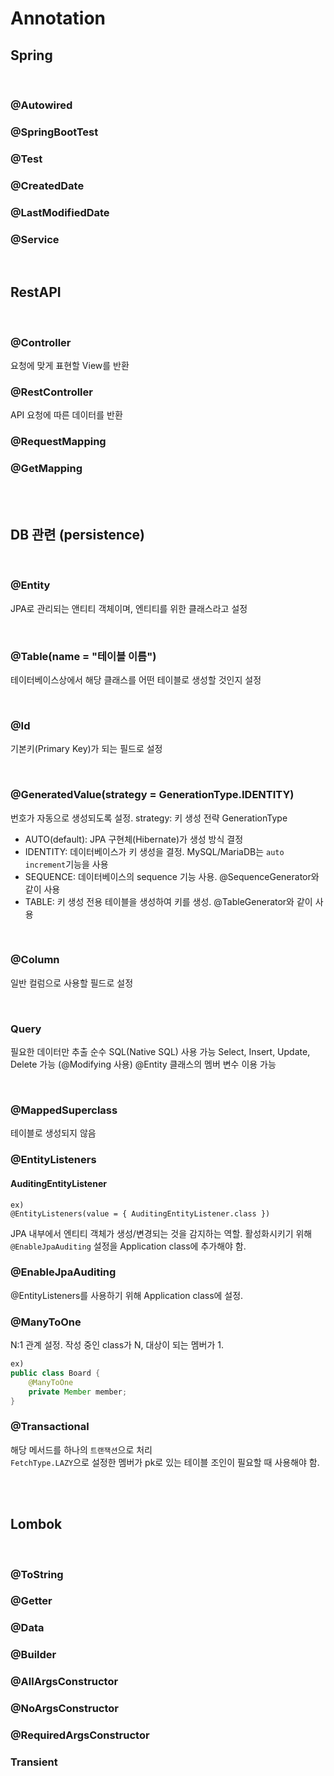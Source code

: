 # Annotation

## Spring

<br>

### @Autowired

### @SpringBootTest

### @Test

### @CreatedDate

### @LastModifiedDate

### @Service

<br>

## RestAPI

<br>

### @Controller

요청에 맞게 표현할 View를 반환

### @RestController

API 요청에 따른 데이터를 반환

### @RequestMapping

### @GetMapping

<br>
<br>

## DB 관련 (persistence)

<br>

### @Entity

JPA로 관리되는 앤티티 객체이며, 엔티티를 위한 클래스라고 설정

<br>

### @Table(name = "테이블 이름")

테이터베이스상에서 해당 클래스를 어떤 테이블로 생성할 것인지 설정

<br>

### @Id

기본키(Primary Key)가 되는 필드로 설정

<br>

### @GeneratedValue(strategy = GenerationType.IDENTITY)

번호가 자동으로 생성되도록 설정.
strategy: 키 생성 전략
GenerationType

- AUTO(default): JPA 구현체(Hibernate)가 생성 방식 결정
- IDENTITY: 데이터베이스가 키 생성을 결정. MySQL/MariaDB는 `auto increment`기능을 사용
- SEQUENCE: 데이터베이스의 sequence 기능 사용. @SequenceGenerator와 같이 사용
- TABLE: 키 생성 전용 테이블을 생성하여 키를 생성. @TableGenerator와 같이 사용

<br>

### @Column

일반 컬럼으로 사용할 필드로 설정

<br>

### Query

필요한 데이터만 추출
순수 SQL(Native SQL) 사용 가능
Select, Insert, Update, Delete 가능 (@Modifying 사용)
@Entity 클래스의 멤버 변수 이용 가능

<br>

### @MappedSuperclass

테이블로 생성되지 않음

### @EntityListeners

#### AuditingEntityListener

```SpringBoot
ex)
@EntityListeners(value = { AuditingEntityListener.class })
```

JPA 내부에서 엔티티 객체가 생성/변경되는 것을 감지하는 역할.
활성화시키기 위해 `@EnableJpaAuditing` 설정을 Application class에 추가해야 함.

### @EnableJpaAuditing

@EntityListeners를 사용하기 위해 Application class에 설정.

### @ManyToOne

N:1 관계 설정. 작성 중인 class가 N, 대상이 되는 멤버가 1.

```Java
ex)
public class Board {
    @ManyToOne
    private Member member;
}
```

### @Transactional

해당 메서드를 하나의 `트랜잭션`으로 처리  
`FetchType.LAZY`으로 설정한 멤버가 pk로 있는 테이블 조인이 필요할 때 사용해야 함.

<br>
<br>

## Lombok

<br>

### @ToString

### @Getter

### @Data

### @Builder

### @AllArgsConstructor

### @NoArgsConstructor

### @RequiredArgsConstructor

### Transient
